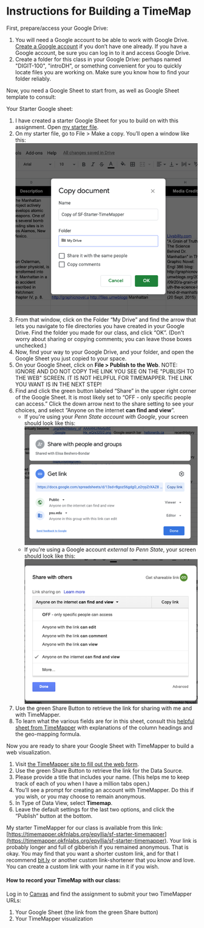 # Instructions for Building a TimeMap 

First, prepare/access your Google Drive: 

1. You will need a Google account to be able to work with Google Drive. [Create a Google account](https://edu.gcfglobal.org/en/googledriveanddocs/getting-started-with-google-drive/print/) if you don’t have one already. If you have a Google account, be sure you can log in to it and access Google Drive. 
1. Create a folder for this class in your Google Drive: perhaps named "DIGIT-100", "introDH", or something convenient for you to quickly locate files you are working on. Make sure you know how to find your folder reliably. 

Now, you need a Google Sheet to start from, as well as Google Sheet template to consult:

Your Starter Google sheet:
1. I have created a starter Google Sheet for you to build on with this assignment. Open [my starter file](https://docs.google.com/spreadsheets/d/13sd-r8gozS6gdgO_e2ryyZrXAZ82437UTFEMcRe5594/edit?usp=sharing).
1. On my starter file, go to File > Make a copy. You’ll open a window like this: 
![copy-google-sheet-to-your-drive](googleSheetMakeCopy.png)
1. From that window, click on the Folder “My Drive” and find the arrow that lets you navigate to file directories you have created in your Google Drive. Find the folder you made for our class, and click “OK”. (Don't worry about sharing or copying comments; you can leave those boxes unchecked.)
1. Now, find your way to your Google Drive, and your folder, and open the Google Sheet you just copied to your space.
1. On your Google Sheet, click on **File > Publish to the Web**. NOTE: IGNORE AND DO NOT COPY THE LINK YOU SEE ON THE "PUBLISH TO THE WEB" SCREEN. IT IS NOT HELPFUL FOR TIMEMAPPER. THE LINK YOU WANT IS IN THE NEXT STEP!
1. Find and click the green button labeled “Share” in the upper right corner of the Google Sheet. It is most likely set to “OFF - only specific people can access.” Click the down arrow next to the share setting to see your choices, and select “Anyone on the internet **can find and view**”. 
    * If you're using your *Penn State account with Google*, your screen should look like this: 
     ![share-setting-PSU](googlesheetsPSU-sharelink.png)
    * If you're using a Google account *external to Penn State*, your screen should look like this: 
![share-setting-ext](googleSheetShare.png)
1. Use the green Share Button to retrieve the link for sharing with me and with TimeMapper.
1. To learn what the various fields are for in this sheet, consult this [helpful sheet from TimeMapper](https://docs.google.com/spreadsheets/d/1LlYBnfhvD3ZUXMGZ8e52UwYp-xn_NeWmaGBx7VBz5V8/edit?usp=sharing) with explanations of the column headings and the geo-mapping formula.

Now you are ready to share your Google Sheet with TimeMapper to build a web visualization. 
1. Visit [the TimeMapper site to fill out the web form](http://timemapper.okfnlabs.org/create). 
1. Use the green Share Button to retrieve the link for the Data Source. 
1. Please provide a title that includes your name. (This helps me to keep track of each of you when I have a million tabs open.)
1. You’ll see a prompt for creating an account with TimeMapper. Do this if you wish, or you may choose to remain anonymous. 
1. In Type of Data View, select **Timemap**.
1. Leave the default settings for the last two options, and click the “Publish” button at the bottom. 

My starter TimeMapper for our class is available from this link: [https://timemapper.okfnlabs.org/epyllia/sf-starter-timemapper](https://timemapper.okfnlabs.org/epyllia/sf-starter-timemapper).
Your link is probably longer and full of gibberish if you remained anonymous. That is okay. You may find that you want a shorter custom link, and for that I recommend [bit.ly](https://bit.ly) or another custom link-shortener that you know and love. You can create a custom link with your name in it if you wish. 

#### How to record your TimeMap with our class:
Log in to [Canvas](https://canvas.psu.edu) and find the assignment to submit your two TimeMapper URLs:
1. Your Google Sheet (the link from the green Share button)
1. Your TimeMapper visualization


